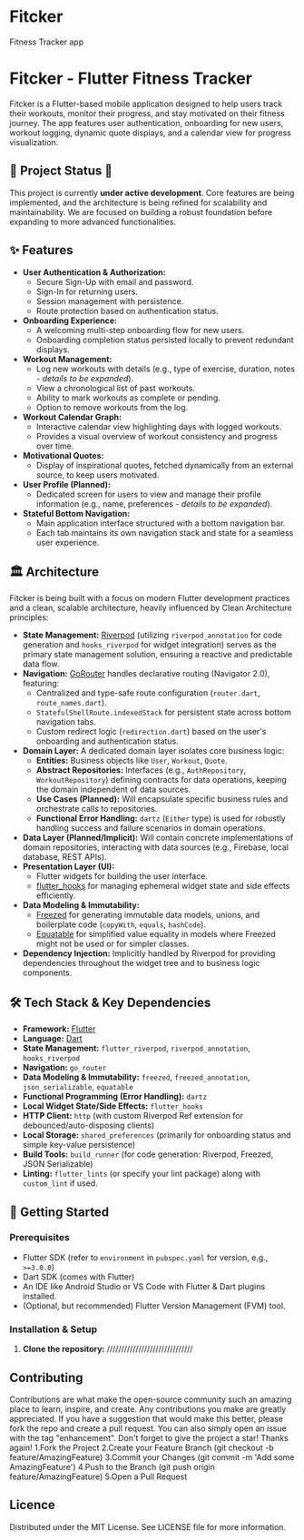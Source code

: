 # Fitcker

Fitness Tracker app

# Fitcker - Flutter Fitness Tracker

Fitcker is a Flutter-based mobile application designed to help users track their workouts, monitor their progress, and stay motivated on their fitness journey. The app features user authentication, onboarding for new users, workout logging, dynamic quote displays, and a calendar view for progress visualization.

## 🚧 Project Status 🚧

This project is currently **under active development**. Core features are being implemented, and the architecture is being refined for scalability and maintainability. We are focused on building a robust foundation before expanding to more advanced functionalities.

## ✨ Features

*   **User Authentication & Authorization:**
    *   Secure Sign-Up with email and password.
    *   Sign-In for returning users.
    *   Session management with persistence.
    *   Route protection based on authentication status.
*   **Onboarding Experience:**
    *   A welcoming multi-step onboarding flow for new users.
    *   Onboarding completion status persisted locally to prevent redundant displays.
*   **Workout Management:**
    *   Log new workouts with details (e.g., type of exercise, duration, notes - *details to be expanded*).
    *   View a chronological list of past workouts.
    *   Ability to mark workouts as complete or pending.
    *   Option to remove workouts from the log.
*   **Workout Calendar Graph:**
    *   Interactive calendar view highlighting days with logged workouts.
    *   Provides a visual overview of workout consistency and progress over time.
*   **Motivational Quotes:**
    *   Display of inspirational quotes, fetched dynamically from an external source, to keep users motivated.
*   **User Profile (Planned):**
    *   Dedicated screen for users to view and manage their profile information (e.g., name, preferences - *details to be expanded*).
*   **Stateful Bottom Navigation:**
    *   Main application interface structured with a bottom navigation bar.
    *   Each tab maintains its own navigation stack and state for a seamless user experience.

## 🏛️ Architecture

Fitcker is being built with a focus on modern Flutter development practices and a clean, scalable architecture, heavily influenced by Clean Architecture principles:

*   **State Management:** [Riverpod](https://riverpod.dev/) (utilizing `riverpod_annotation` for code generation and `hooks_riverpod` for widget integration) serves as the primary state management solution, ensuring a reactive and predictable data flow.
*   **Navigation:** [GoRouter](https://pub.dev/packages/go_router) handles declarative routing (Navigator 2.0), featuring:
    *   Centralized and type-safe route configuration (`router.dart`, `route_names.dart`).
    *   `StatefulShellRoute.indexedStack` for persistent state across bottom navigation tabs.
    *   Custom redirect logic (`redirection.dart`) based on the user's onboarding and authentication status.
*   **Domain Layer:** A dedicated domain layer isolates core business logic:
    *   **Entities:** Business objects like `User`, `Workout`, `Quote`.
    *   **Abstract Repositories:** Interfaces (e.g., `AuthRepository`, `WorkoutRepository`) defining contracts for data operations, keeping the domain independent of data sources.
    *   **Use Cases (Planned):** Will encapsulate specific business rules and orchestrate calls to repositories.
    *   **Functional Error Handling:** `dartz` (`Either` type) is used for robustly handling success and failure scenarios in domain operations.
*   **Data Layer (Planned/Implicit):** Will contain concrete implementations of domain repositories, interacting with data sources (e.g., Firebase, local database, REST APIs).
*   **Presentation Layer (UI):**
    *   Flutter widgets for building the user interface.
    *   [flutter_hooks](https://pub.dev/packages/flutter_hooks) for managing ephemeral widget state and side effects efficiently.
*   **Data Modeling & Immutability:**
    *   [Freezed](https://pub.dev/packages/freezed) for generating immutable data models, unions, and boilerplate code (`copyWith`, `equals`, `hashCode`).
    *   [Equatable](https://pub.dev/packages/equatable) for simplified value equality in models where Freezed might not be used or for simpler classes.
*   **Dependency Injection:** Implicitly handled by Riverpod for providing dependencies throughout the widget tree and to business logic components.

## 🛠️ Tech Stack & Key Dependencies

*   **Framework:** [Flutter](https://flutter.dev/)
*   **Language:** [Dart](https://dart.dev/)
*   **State Management:** `flutter_riverpod`, `riverpod_annotation`, `hooks_riverpod`
*   **Navigation:** `go_router`
*   **Data Modeling & Immutability:** `freezed`, `freezed_annotation`, `json_serializable`, `equatable`
*   **Functional Programming (Error Handling):** `dartz`
*   **Local Widget State/Side Effects:** `flutter_hooks`
*   **HTTP Client:** `http` (with custom Riverpod Ref extension for debounced/auto-disposing clients)
*   **Local Storage:** `shared_preferences` (primarily for onboarding status and simple key-value persistence)
*   **Build Tools:** `build_runner` (for code generation: Riverpod, Freezed, JSON Serializable)
*   **Linting:** `flutter_lints` (or specify your lint package) along with `custom_lint` if used.

## 🚀 Getting Started

### Prerequisites

*   Flutter SDK (refer to `environment` in `pubspec.yaml` for version, e.g., `>=3.0.0`)
*   Dart SDK (comes with Flutter)
*   An IDE like Android Studio or VS Code with Flutter & Dart plugins installed.
*   (Optional, but recommended) Flutter Version Management (FVM) tool.

### Installation & Setup

1.  **Clone the repository:**
    //////////////////////////////

## Contributing

Contributions are what make the open-source community such an amazing place to learn, inspire, and create. 
Any contributions you make are greatly appreciated.
If you have a suggestion that would make this better, please fork the repo and create a pull request.
You can also simply open an issue with the tag "enhancement".
Don't forget to give the project a star! Thanks again!
1.Fork the Project
2.Create your Feature Branch (git checkout -b feature/AmazingFeature)
3.Commit your Changes (git commit -m 'Add some AmazingFeature')
4.Push to the Branch (git push origin feature/AmazingFeature)
5.Open a Pull Request

## Licence

Distributed under the MIT License. See LICENSE file for more information.
